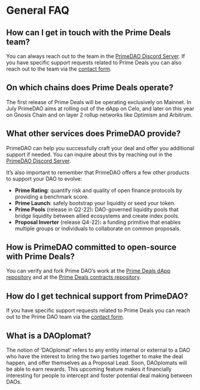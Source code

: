 # General FAQ

## How can I get in touch with the Prime Deals team?

You can always reach out to the team in the <a href="https://discord.com/invite/x8v59pG" target="_blank" rel="noopener noreferrer">PrimeDAO Discord Server</a>. If you have specific support requests related to Prime Deals you can also reach out to the team via the <a href="https://form.typeform.com/to/SUCTM812" target="_blank" rel="noopener noreferrer">contact form</a>.

## On which chains does Prime Deals operate?

The first release of Prime Deals will be operating exclusively on Mainnet. In July PrimeDAO aims at rolling out of the dApp on Celo, and later on this year on Gnosis Chain and on layer 2 rollup networks like Optimism and Arbitrum.

## What other services does PrimeDAO provide?

PrimeDAO can help you successfully craft your deal and offer you additional support if needed.  You can inquire about this by reaching out in the <a href="https://discord.com/invite/x8v59pG" target="_blank" rel="noopener noreferrer">PrimeDAO Discord Server</a>.

It’s also important to remember that PrimeDAO offers a few other products to support your DAO to evolve:

* **Prime Rating**: quantify risk and quality of open finance protocols by providing a benchmark score.
* **Prime Launch**: safely bootstrap your liquidity or seed your token.
* **Prime Pools** (release in Q2-22)**:** DAO-governed liquidity pools that bridge liquidity between allied ecosystems and create index pools.
* **Proposal Inverter** (release Q4-22)**:** a funding primitive that enables multiple groups or individuals to collaborate on common proposals.

## How is PrimeDAO committed to open-source with Prime Deals?

You can verify and fork Prime DAO’s work at the <a href="https://github.com/PrimeDAO/prime-deals-dapp" target="_blank" rel="noopener noreferrer">Prime Deals dApp repository</a> and at the <a href="https://github.com/PrimeDAO/deals-contracts" target="_blank" rel="noopener noreferrer">Prime Deals contracts repository</a>.

## How do I get technical support from PrimeDAO?

If you have specific support requests related to Prime Deals you can reach out to the Prime DAO team via the <a href="https://form.typeform.com/to/SUCTM812" target="_blank" rel="noopener noreferrer">contact form</a>.




## What is a DAOplomat?

The notion of ‘DAOplomat’ refers to any entity internal or external to a DAO who have the interest to bring the two parties together to make the deal happen, and offer themselves as a Proposal Lead. Soon, DAOplomats will be able to earn rewards. This upcoming feature makes it financially interesting for people to intercept and foster potential deal making between DAOs.
